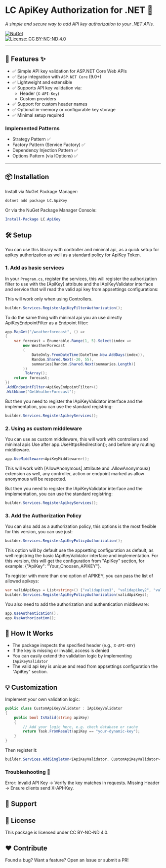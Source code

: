﻿# LC ApiKey Authorization for .NET 🔑
 
*A simple and secure way to add API key authorization to your .NET APIs.*

[![NuGet](https://img.shields.io/nuget/v/LCSoft.ApiKey.svg)](https://www.nuget.org/packages/LCSoft.ApiKey)  
[![License: CC BY-NC-ND 4.0](https://img.shields.io/badge/License-CC_BY--NC--ND_4.0-lightgrey.svg)](https://creativecommons.org/licenses/by-nc-nd/4.0/)

---

## 🚀 Features ✨  

- ✅ Simple API key validation for ASP.NET Core Web APIs
- ✅ Easy integration with `ASP.NET Core` (9.0+)  
- ✅ Lightweight and extensible  
- ✅ Supports API key validation via:  
   - Header (`X-API-Key`)  
   - Custom providers  
- ✅ Support for custom header names  
- ✅ Optional in-memory or configurable key storage   
- ✅ Minimal setup required  

### Implemented Patterns
 - Strategy Pattern ✅
 - Factory Pattern (Service Factory) ✅
 - Dependency Injection Pattern ✅
 - Options Pattern (via IOptions) ✅

---

## 📦 Installation

Install via NuGet Package Manager:

```bash
dotnet add package LC.ApiKey
```

Or via the NuGet Package Manager Console:

```powershell
Install-Package LC.ApiKey
```

## 🛠️ Setup

You can use this library with controller and minimal api, as a quick setup for apikey authorization as well as a standard policy for ApiKey Token.

### 1. Add as basic services

In your `Program.cs`, register the services, this will register the authorization filter to use with the [ApiKey] attribute and the IApiKeyValidator interface and service that will read the valid api key from appsettings configurations:

This will work only when using Controllers.

```csharp
builder.Services.RegisterApiKeyFilterAuthorization();
```

To do the same thing with minimal api you an use directly ApiKeyEndpointFilter as a Endpoint filter:

```csharp
app.MapGet("/weatherforecast", () =>
{
    var forecast = Enumerable.Range(1, 5).Select(index =>
        new WeatherForecast
        (
            DateOnly.FromDateTime(DateTime.Now.AddDays(index)),
            Random.Shared.Next(-20, 55),
            summaries[Random.Shared.Next(summaries.Length)]
        ))
        .ToArray();
    return forecast;
})
.AddEndpointFilter<ApiKeyEndpointFilter>()
.WithName("GetWeatherForecast");
```

But then you need to register the IApiKeyValidator interface and the implementation, you can use the standard registring:

```csharp
builder.Services.RegisterApikeyServices();
```

### 2. Using as custom middleware
You can use as custom middleware, this will work with controllers and minimal apis
Use after app.UseHttpsRedirection(); and before any routing middleware.

```csharp
app.UseMiddleware<ApiKeyMiddleware>();
```

This will work with [AllowAnonymous] attribute and .AllowAnonymous() extension as well, any controller, action or endpoint marked as allow anonymous will be respected.

But then you need to register the IApiKeyValidator interface and the implementation, you can use the standard registring:

```csharp
builder.Services.RegisterApikeyServices();
```

### 3. Add the Authorization Policy

You can also add as a authorization policy, this options is the most flexible for this version, you can use just:

```csharp
builder.Services.RegisterApiKeyPolicyAuthorization();
```

This option will by default use the appsetting configuration as default, as well registring the basic IApiKeyValidator interface and implementation. For this version, this will get the configuration from "ApiKey" section, for example: {"ApiKey": "Your_Choosen_APIKEY"}.

To register with more than one option of APIKEY, you can pass the list of allowed apikeys:

```csharp
var validApiKeys = List<string>() {"validapikey1", "validapikey2", "validapikey3"}
builder.Services.RegisterApiKeyPolicyAuthorization(validApiKeys);
```

You also need to add the authorization and authentication middleware:

```csharp
app.UseAuthentication();
app.UseAuthorization();
```


## 🔐 How It Works

- The package inspects the specified header (e.g., `X-API-KEY`)  
- If the key is missing or invalid, access is denied  
- You can easily extend the validation logic by implementing `IApiKeyValidator`  
- The valid api key is unique and read from appsettings configuration the "ApiKey" section.

## 💡 Customization

Implement your own validation logic:

```csharp
public class CustomApiKeyValidator : IApiKeyValidator
{
    public bool IsValid(string apiKey)
    {
        // Add your logic here, e.g. check database or cache
        return Task.FromResult(apiKey == "your-dynamic-key");
    }
}
```

Then register it:

```csharp
builder.Services.AddSingleton<IApiKeyValidator, CustomApiKeyValidator>();
```

###  Troubleshooting 🔧

Error: Invalid API Key → Verify the key matches in requests.
Missing Header → Ensure clients send X-API-Key.

## 🙋 Support

## 📄 License

This package is licensed under CC BY-NC-ND 4.0.

## ❤️ Contribute 
Found a bug? Want a feature?
Open an Issue or submit a PR!